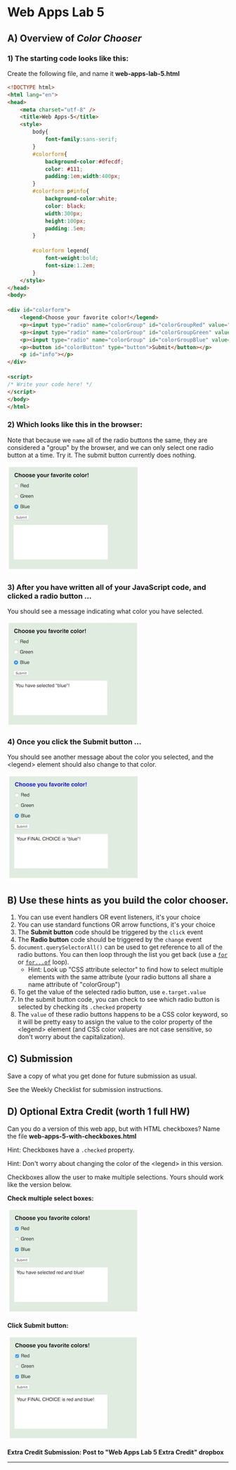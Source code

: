 # Web Apps Lab 5

## A) Overview of *Color Chooser*


### 1) The starting code looks like this:

Create the following file, and name it **web-apps-lab-5.html**

```html
<!DOCTYPE html>
<html lang="en">
<head>
	<meta charset="utf-8" />
	<title>Web Apps-5</title>
	<style>
		body{
			font-family:sans-serif;
		}
		#colorform{
			background-color:#dfecdf;
			color: #111;
			padding:1em;width:400px;
		}
		#colorform p#info{
			background-color:white;
			color: black;
			width:300px;
			height:100px;
			padding:.5em;
		}
		
		#colorform legend{ 
			font-weight:bold;
			font-size:1.2em;
		}
	</style>
</head>
<body>

<div id="colorform">
	<legend>Choose your favorite color!</legend>
	<p><input type="radio" name="colorGroup" id="colorGroupRed" value="red" /> Red</p>
	<p><input type="radio" name="colorGroup" id="colorGroupGreen" value="green" /> Green</p>
	<p><input type="radio" name="colorGroup" id="colorGroupBlue" value="blue" /> Blue</p>
	<p><button id="colorButton" type="button">Submit</button></p>
	<p id="info"></p>
</div>

<script>
/* Write your code here! */
</script>
</body>
</html>
```

### 2) Which looks like this in the browser:

Note that because we `name` all of the radio buttons the same, they are considered a "group" by the browser, and we can only select one radio button at a time. Try it. The submit button currently does nothing.

![Web Page](_images/events-10.jpg)

### 3) After you have written all of your JavaScript code, and clicked a radio button ...

You should see a message indicating what color you have selected.

![Web Page](_images/events-11.jpg)


### 4) Once you click the Submit button ...

You should see another message about the color you selected, and the &lt;legend> element should also change to that color.

![Web Page](_images/events-12.jpg)

## B) Use these hints as you build the color chooser. 
1. You can use event handlers OR event listeners, it's your choice
1. You can use standard functions OR arrow functions, it's your choice
1. The **Submit button** code should be triggered by the `click` event
1. The **Radio button** code should be triggered by the `change` event
1. `document.querySelectorAll()` can be used to get reference to all of the radio buttons. You can then loop through the list you get back (use a [`for`](https://developer.mozilla.org/en-US/docs/Web/JavaScript/Reference/Statements/for) or [`for...of`](https://developer.mozilla.org/en-US/docs/Web/JavaScript/Reference/Statements/for...of) loop).
	- Hint: Look up "CSS attribute selector" to find how to select multiple elements with the same attribute (your radio buttons all share a name attribute of "colorGroup")
1. To get the value of the selected radio button, use `e.target.value`
1. In the submit button code, you can check to see which radio button is selected by checking its `.checked` property
1. The `value` of these radio buttons happens to be a CSS color keyword, so it will be pretty easy to assign the value to the color property of the &lt;legend> element (and CSS color values are not case sensitive, so don't worry about the capitalization).

## C) Submission
Save a copy of what you get done for future submission as usual.

See the Weekly Checklist for submission instructions.

## D) Optional Extra Credit (worth 1 full HW)
Can you do a version of this web app, but with HTML checkboxes? Name the file **web-apps-5-with-checkboxes.html**

Hint: Checkboxes have a `.checked` property.

Hint: Don't worry about changing the color of the &lt;legend> in this version.

Checkboxes allow the user to make multiple selections. Yours should work like the version below.

**Check multiple select boxes:**

![Web Page](_images/events-13.jpg)

**Click Submit button:**

![Web Page](_images/events-14.jpg)

**Extra Credit Submission: Post to "Web Apps Lab 5 Extra Credit" dropbox**

<hr>
